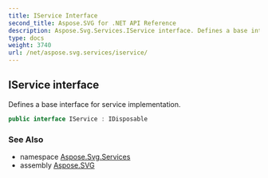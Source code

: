 ```yaml
---
title: IService Interface
second_title: Aspose.SVG for .NET API Reference
description: Aspose.Svg.Services.IService interface. Defines a base interface for service implementation
type: docs
weight: 3740
url: /net/aspose.svg.services/iservice/
---
```

## IService interface

Defines a base interface for service implementation.

```csharp
public interface IService : IDisposable
```

### See Also

* namespace [Aspose.Svg.Services](../../aspose.svg.services/)
* assembly [Aspose.SVG](../../)
